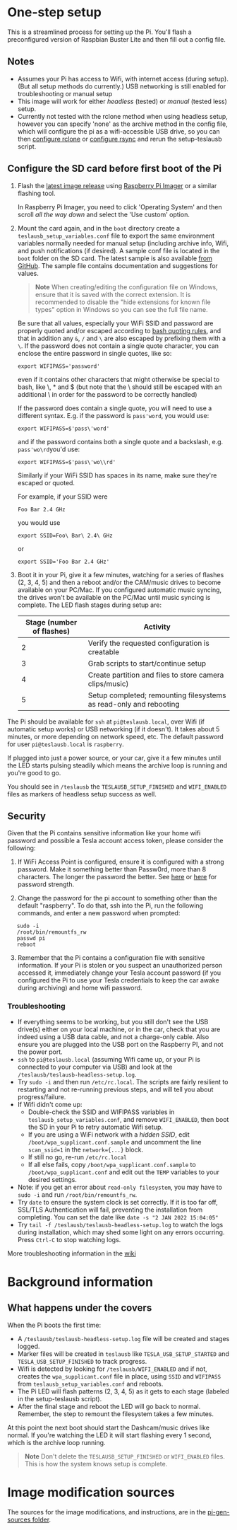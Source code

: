 # One-step setup

This is a streamlined process for setting up the Pi. You'll flash a preconfigured version of Raspbian Buster Lite and then fill out a config file.

## Notes

- Assumes your Pi has access to Wifi, with internet access (during setup). (But all setup methods do currently.) USB networking is still enabled for troubleshooting or manual setup
- This image will work for either _headless_ (tested) or _manual_ (tested less) setup.
- Currently not tested with the rclone method when using headless setup, however you can specify 'none' as the archive method in the config file, which will configure the pi as a wifi-accessible USB drive, so you can then [configure rclone](./SetupRClone.md) or [configure rsync](./SetupRSync.md) and rerun the setup-teslausb script.

## Configure the SD card before first boot of the Pi

1.  Flash the [latest image release](https://github.com/marcone/teslausb/releases) using [Raspberry Pi Imager](https://www.raspberrypi.com/software/) or a similar flashing tool.

    In Raspberry Pi Imager, you need to click 'Operating System' and then scroll _all the way down_ and select the 'Use custom' option.

1.  Mount the card again, and in the `boot` directory create a `teslausb_setup_variables.conf` file to export the same environment variables normally needed for manual setup (including archive info, Wifi, and push notifications (if desired).
    A sample conf file is located in the `boot` folder on the SD card. The latest sample is also available [from GitHub](https://github.com/marcone/teslausb/blob/main-dev/pi-gen-sources/00-teslausb-tweaks/files/teslausb_setup_variables.conf.sample).
    The sample file contains documentation and suggestions for values.

    > **Note** When creating/editing the configuration file on Windows, ensure that it is saved with the correct extension. It is recommended to disable the "hide extensions for known file types" option in Windows so you can see the full file name.

    Be sure that all values, especially your WiFi SSID and password are properly quoted and/or escaped according to [bash quoting rules](https://www.gnu.org/software/bash/manual/bash.html#Quoting), and that in addition any `&`, `/` and `\` are also escaped by prefixing them with a `\`.
    If the password does not contain a single quote character, you can enclose the entire password in single quotes, like so:

    ```
    export WIFIPASS='password'
    ```

    even if it contains other characters that might otherwise be special to bash, like \\, \* and $ (but note that the \\ should still be escaped with an additional \\ in order for the password to be correctly handled)

    If the password does contain a single quote, you will need to use a different syntax. E.g. if the password is `pass'word`, you would use:

    ```
    export WIFIPASS=$'pass\'word'
    ```

    and if the password contains both a single quote and a backslash, e.g. `pass'wo\rd`you'd use:

    ```
    export WIFIPASS=$'pass\'wo\\rd'
    ```

    Similarly if your WiFi SSID has spaces in its name, make sure they're escaped or quoted.

    For example, if your SSID were

    ```
    Foo Bar 2.4 GHz
    ```

    you would use

    ```
    export SSID=Foo\ Bar\ 2.4\ GHz
    ```

    or

    ```
    export SSID='Foo Bar 2.4 GHz'
    ```

1.  Boot it in your Pi, give it a few minutes, watching for a series of flashes (2, 3, 4, 5) and then a reboot and/or the CAM/music drives to become available on your PC/Mac. If you configured automatic music syncing, the drives won't be available on the PC/Mac until music syncing is complete. The LED flash stages during setup are:

    | Stage (number of flashes) | Activity                                                           |
    | ------------------------- | ------------------------------------------------------------------ |
    | 2                         | Verify the requested configuration is creatable                    |
    | 3                         | Grab scripts to start/continue setup                               |
    | 4                         | Create partition and files to store camera clips/music)            |
    | 5                         | Setup completed; remounting filesystems as read-only and rebooting |

The Pi should be available for `ssh` at `pi@teslausb.local`, over Wifi (if automatic setup works) or USB networking (if it doesn't). It takes about 5 minutes, or more depending on network speed, etc. The default password for user `pi@teslausb.local` is `raspberry`.

If plugged into just a power source, or your car, give it a few minutes until the LED starts pulsing steadily which means the archive loop is running and you're good to go.

You should see in `/teslausb` the `TESLAUSB_SETUP_FINISHED` and `WIFI_ENABLED` files as markers of headless setup success as well.

## Security

Given that the Pi contains sensitive information like your home wifi password and possible a Tesla account access token, please consider the following:

1. If WiFi Access Point is configured, ensure it is configured with a strong password. Make it something better than Passw0rd, more than 8 characters. The longer the password the better. See [here](https://en.wikipedia.org/wiki/Password_strength) or [here](https://xkcd.com/936/) for password strength.

2. Change the password for the pi account to something other than the default "raspberry". To do that, ssh into the Pi, run the following commands, and enter a new password when prompted:

```
   sudo -i
   /root/bin/remountfs_rw
   passwd pi
   reboot
```

3. Remember that the Pi contains a configuration file with sensitive information. If your Pi is stolen or you suspect an unauthorized person accessed it, immediately change your Tesla account password (if you configured the Pi to use your Tesla credentials to keep the car awake during archiving) and home wifi password.

### Troubleshooting

- If everything seems to be working, but you still don't see the USB drive(s) either on your local machine, or in the car, check that you are indeed using a USB data cable, and not a charge-only cable. Also ensure you are plugged into the USB port on the Raspberry PI, and not the power port.
- `ssh` to `pi@teslausb.local` (assuming Wifi came up, or your Pi is connected to your computer via USB) and look at the `/teslausb/teslausb-headless-setup.log`.
- Try `sudo -i` and then run `/etc/rc.local`. The scripts are fairly resilient to restarting and not re-running previous steps, and will tell you about progress/failure.
- If Wifi didn't come up:
  - Double-check the SSID and WIFIPASS variables in `teslausb_setup_variables.conf`, and remove `WIFI_ENABLED`, then boot the SD in your Pi to retry automatic Wifi setup.
  - If you are using a WiFi network with a _hidden SSID_, edit `/boot/wpa_supplicant.conf.sample` and uncomment the line `scan_ssid=1` in the `network={...}` block.
  - If still no go, re-run `/etc/rc.local`
  - If all else fails, copy `/boot/wpa_supplicant.conf.sample` to `/boot/wpa_supplicant.conf` and edit out the `TEMP` variables to your desired settings.
- Note: if you get an error about `read-only filesystem`, you may have to `sudo -i` and run `/root/bin/remountfs_rw`.
- Try `date` to ensure the system clock is set correctly. If it is too far off, SSL/TLS Authentication will fail, preventing the installation from completing. You can set the date like `date -s "2 JAN 2022 15:04:05"`
- Try `tail -f /teslausb/teslausb-headless-setup.log` to watch the logs during installation, which may shed some light on any errors occurring. Press `Ctrl-C` to stop watching logs.

More troubleshooting information in the [wiki](https://github.com/marcone/teslausb/wiki/Troubleshooting)

# Background information

## What happens under the covers

When the Pi boots the first time:

- A `/teslausb/teslausb-headless-setup.log` file will be created and stages logged.
- Marker files will be created in `teslausb` like `TESLA_USB_SETUP_STARTED` and `TESLA_USB_SETUP_FINISHED` to track progress.
- Wifi is detected by looking for `/teslausb/WIFI_ENABLED` and if not, creates the `wpa_supplicant.conf` file in place, using `SSID` and `WIFIPASS` from `teslausb_setup_variables.conf` and reboots.
- The Pi LED will flash patterns (2, 3, 4, 5) as it gets to each stage (labeled in the setup-teslausb script).
- After the final stage and reboot the LED will go back to normal. Remember, the step to remount the filesystem takes a few minutes.

At this point the next boot should start the Dashcam/music drives like normal. If you're watching the LED it will start flashing every 1 second, which is the archive loop running.

> **Note** Don't delete the `TESLAUSB_SETUP_FINISHED` or `WIFI_ENABLED` files. This is how the system knows setup is complete.

# Image modification sources

The sources for the image modifications, and instructions, are in the [pi-gen-sources folder](https://github.com/marcone/teslausb/tree/main-dev/pi-gen-sources).
